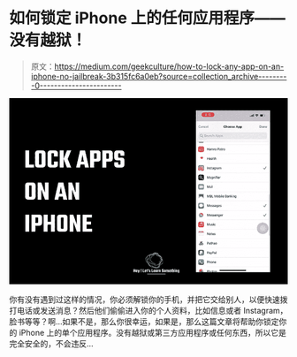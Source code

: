 # 如何锁定 iPhone 上的任何应用程序——没有越狱！

> 原文：<https://medium.com/geekculture/how-to-lock-any-app-on-an-iphone-no-jailbreak-3b315fc6a0eb?source=collection_archive---------0----------------------->

![](img/a0d29c4a2c719b8c1accde18ce7058a8.png)

你有没有遇到过这样的情况，你必须解锁你的手机，并把它交给别人，以便快速拨打电话或发送消息？然后他们偷偷进入你的个人资料，比如信息或者 Instagram，脸书等等？啊…如果不是，那么你很幸运，如果是，那么这篇文章将帮助你锁定你的 iPhone 上的单个应用程序。没有越狱或第三方应用程序或任何东西，所以它是完全安全的，不会违反…